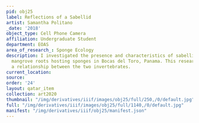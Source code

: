 ```yaml
---
pid: obj25
label: Reflections of a Sabellid
artist: Samantha Politano
_date: '2018'
object_type: Cell Phone Camera
affiliation: Undergraduate Student
department: EOAS
area_of_research_: Sponge Ecology
description: I investigated the presence and characteristics of sabellid worms on
  mangrove roots hosting sponges in Bocas del Toro, Panama. This research may illuminate
  a relationship between the two invertebrates.
current_location: 
source: 
order: '24'
layout: qatar_item
collection: art2020
thumbnail: "/img/derivatives/iiif/images/obj25/full/250,/0/default.jpg"
full: "/img/derivatives/iiif/images/obj25/full/1140,/0/default.jpg"
manifest: "/img/derivatives/iiif/obj25/manifest.json"
---
```

